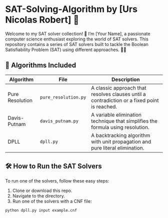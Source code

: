# SAT-Solving-Algorithm by [Urs Nicolas Robert] 🚀

Welcome to my SAT solver collection! 🎉 I’m [Your Name], a passionate computer science enthusiast exploring the world of SAT solvers. This repository contains a series of SAT solvers built to tackle the Boolean Satisfiability Problem (SAT) using different approaches. 🧠✨

## 🚀 Algorithms Included

| Algorithm | File | Description |
|-----------|------|-------------|
| Pure Resolution | `pure_resolution.py` | A classic approach that resolves clauses until a contradiction or a fixed point is reached. |
| Davis-Putnam | `davis_putnam.py` | A variable elimination technique that simplifies the formula using resolution. |
| DPLL | `dpll.py` | A backtracking algorithm with unit propagation and pure literal elimination. |

## 🛠️ How to Run the SAT Solvers

To run one of the solvers, follow these easy steps:

1. Clone or download this repo.
2. Navigate to the directory.
3. Run one of the solvers with a CNF file:

```bash
python dpll.py input example.cnf
